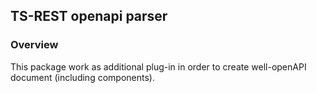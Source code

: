 ## TS-REST openapi parser

### Overview

This package work as additional plug-in in order to create well-openAPI document (including components).
